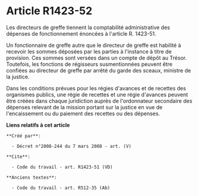 # Article R1423-52

Les directeurs de greffe tiennent la comptabilité administrative des dépenses de fonctionnement énoncées à l'article R.
1423-51. 

Un fonctionnaire de greffe autre que le directeur de greffe est habilité à recevoir les sommes déposées par les parties à
l'instance à titre de provision. Ces sommes sont versées dans un compte de dépôt au Trésor. Toutefois, les fonctions de
régisseurs susmentionnées peuvent être confiées au directeur de greffe par arrêté du garde des sceaux, ministre de la
justice. 

Dans les conditions prévues pour les régies d'avances et de recettes des organismes publics, une régie de recettes et une
régie d'avances peuvent être créées dans chaque juridiction auprès de l'ordonnateur secondaire des dépenses relevant de la
mission portant sur la justice en vue de l'encaissement ou du paiement des recettes ou des dépenses.

**Liens relatifs à cet article**

	**Créé par**:

	  - Décret n°2008-244 du 7 mars 2008 - art. (V)

	**Cite**:

	  - Code du travail - art. R1423-51 (VD)

	**Anciens textes**:

	  - Code du travail - art. R512-35 (Ab)
